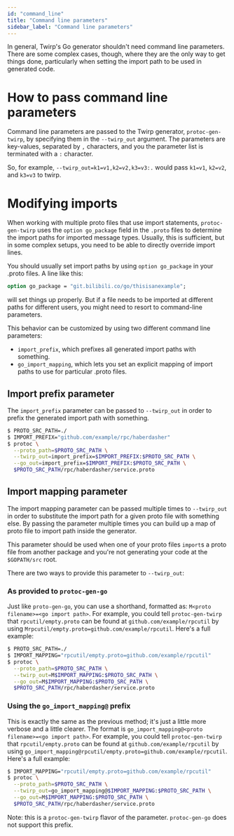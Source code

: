 ```yaml
---
id: "command_line"
title: "Command line parameters"
sidebar_label: "Command line parameters"
---
```


In general, Twirp's Go generator shouldn't need command line parameters. There
are some complex cases, though, where they are the only way to get things done,
particularly when setting the import path to be used in generated code.

# How to pass command line parameters

Command line parameters are passed to the Twirp generator, `protoc-gen-twirp`,
by specifying them in the `--twirp_out` argument. The parameters are key-values,
separated by `,` characters, and you the parameter list is terminated with a `:` character.

So, for example, `--twirp_out=k1=v1,k2=v2,k3=v3:.` would pass `k1=v1`, `k2=v2`,
and `k3=v3` to twirp.

# Modifying imports

When working with multiple proto files that use import statements,
`protoc-gen-twirp` uses the `option go_package` field in the `.proto` files to
determine the import paths for imported message types. Usually, this is
sufficient, but in some complex setups, you need to be able to directly override
import lines.

You should usually set import paths by using `option go_package` in your .proto
files. A line like this:

```protobuf
option go_package = "git.bilibili.co/go/thisisanexample";
```

will set things up properly. But if a file needs to be imported at different
paths for different users, you might need to resort to command-line parameters.


This behavior can be customized by using two different command line parameters:

* `import_prefix`, which prefixes all generated import paths with something.
* `go_import_mapping`, which lets you set an explicit mapping of import paths to
  use for particular .proto files.

## Import prefix parameter

The `import_prefix` parameter can be passed to `--twirp_out` in order to prefix
the generated import path with something.

```sh
$ PROTO_SRC_PATH=./
$ IMPORT_PREFIX="github.com/example/rpc/haberdasher"
$ protoc \
  --proto_path=$PROTO_SRC_PATH \
  --twirp_out=import_prefix=$IMPORT_PREFIX:$PROTO_SRC_PATH \
  --go_out=import_prefix=$IMPORT_PREFIX:$PROTO_SRC_PATH \
  $PROTO_SRC_PATH/rpc/haberdasher/service.proto
```

## Import mapping parameter

The import mapping parameter can be passed multiple times to `--twirp_out` in
order to substitute the import path for a given proto file with something else.
By passing the parameter multiple times you can build up a map of proto file to
import path inside the generator.

This parameter should be used when one of your proto files `import`s a proto
file from another package and you're not generating your code at the
`$GOPATH/src` root.

There are two ways to provide this parameter to `--twirp_out`:

### As provided to `protoc-gen-go`

Just like `proto-gen-go`, you can use a shorthand, formatted as: `M<proto
filename>=<go import path>`. For example, you could tell `protoc-gen-twirp` that
`rpcutil/empty.proto` can be found at `github.com/example/rpcutil` by using
`Mrpcutil/empty.proto=github.com/example/rpcutil`. Here's a full example:

```sh
$ PROTO_SRC_PATH=./
$ IMPORT_MAPPING="rpcutil/empty.proto=github.com/example/rpcutil"
$ protoc \
  --proto_path=$PROTO_SRC_PATH \
  --twirp_out=M$IMPORT_MAPPING:$PROTO_SRC_PATH \
  --go_out=M$IMPORT_MAPPING:$PROTO_SRC_PATH \
  $PROTO_SRC_PATH/rpc/haberdasher/service.proto
```

### Using the `go_import_mapping@` prefix

This is exactly the same as the previous method; it's just a little more verbose
and a little clearer. The format is `go_import_mapping@<proto filename>=<go
import path>`. For example, you could tell `protoc-gen-twirp` that
`rpcutil/empty.proto` can be found at `github.com/example/rpcutil` by using
`go_import_mapping@rpcutil/empty.proto=github.com/example/rpcutil`. Here's a
full example:

```sh
$ IMPORT_MAPPING="rpcutil/empty.proto=github.com/example/rpcutil"
$ protoc \
  --proto_path=$PROTO_SRC_PATH \
  --twirp_out=go_import_mapping@$IMPORT_MAPPING:$PROTO_SRC_PATH \
  --go_out=M$IMPORT_MAPPING:$PROTO_SRC_PATH \
  $PROTO_SRC_PATH/rpc/haberdasher/service.proto
```

Note: this is a `protoc-gen-twirp` flavor of the parameter. `protoc-gen-go` does
not support this prefix.
